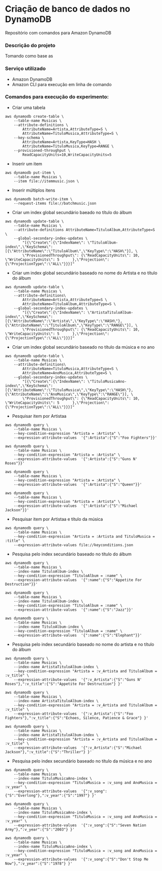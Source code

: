 # Criação de banco de dados no DynamoDB
Repositório com comandos para  Amazon DynamoDB

### Descrição do projeto

Tomando como base as     

### Serviço utilizado
  - Amazon DynamoDB
  - Amazon CLI para execução em linha de comando

### Comandos para execução do experimento:


- Criar uma tabela

```
aws dynamodb create-table \
    --table-name Musicas \
    --attribute-definitions \
        AttributeName=Artista,AttributeType=S \
        AttributeName=TituloMusica,AttributeType=S \
    --key-schema \
        AttributeName=Artista,KeyType=HASH \
        AttributeName=TituloMusica,KeyType=RANGE \
    --provisioned-throughput \
        ReadCapacityUnits=10,WriteCapacityUnits=5
```

- Inserir um item

```
aws dynamodb put-item \
    --table-name Musicas \
    --item file://itemmusic.json \
```

- Inserir múltiplos itens

```
aws dynamodb batch-write-item \
    --request-items file://batchmusic.json
```

- Criar um index global secundário baeado no título do álbum

```
aws dynamodb update-table \
    --table-name Musicas \
    --attribute-definitions AttributeName=TituloAlbum,AttributeType=S \
    --global-secondary-index-updates \
        "[{\"Create\":{\"IndexName\": \"TituloAlbum-index\",\"KeySchema\":[{\"AttributeName\":\"TituloAlbum\",\"KeyType\":\"HASH\"}], \
        \"ProvisionedThroughput\": {\"ReadCapacityUnits\": 10, \"WriteCapacityUnits\": 5      },\"Projection\":{\"ProjectionType\":\"ALL\"}}}]"
```

- Criar um index global secundário baseado no nome do Artista e no título do álbum

```
aws dynamodb update-table \
    --table-name Musicas \
    --attribute-definitions\
        AttributeName=Artista,AttributeType=S \
        AttributeName=TituloAlbum,AttributeType=S \
    --global-secondary-index-updates \
        "[{\"Create\":{\"IndexName\": \"ArtistaTituloAlbum-index\",\"KeySchema\":[{\"AttributeName\":\"Artista\",\"KeyType\":\"HASH\"}, {\"AttributeName\":\"TituloAlbum\",\"KeyType\":\"RANGE\"}], \
        \"ProvisionedThroughput\": {\"ReadCapacityUnits\": 10, \"WriteCapacityUnits\": 5      },\"Projection\":{\"ProjectionType\":\"ALL\"}}}]"
```

- Criar um index global secundário baseado no título da música e no ano

```
aws dynamodb update-table \
    --table-name Musicas \
    --attribute-definitions\
        AttributeName=TituloMusica,AttributeType=S \
        AttributeName=AnoMusica,AttributeType=S \
    --global-secondary-index-updates \
        "[{\"Create\":{\"IndexName\": \"TituloMusicaAno-index\",\"KeySchema\":[{\"AttributeName\":\"TituloMusica\",\"KeyType\":\"HASH\"}, {\"AttributeName\":\"AnoMusica\",\"KeyType\":\"RANGE\"}], \
        \"ProvisionedThroughput\": {\"ReadCapacityUnits\": 10, \"WriteCapacityUnits\": 5      },\"Projection\":{\"ProjectionType\":\"ALL\"}}}]"
```

- Pesquisar item por Artistaa

```
aws dynamodb query \
    --table-name Musicas \
    --key-condition-expression "Artista = :Artista" \
    --expression-attribute-values  '{":Artista":{"S":"Foo Fighters"}}'
```

``` 
aws dynamodb query \
    --table-name Musicas \
    --key-condition-expression "Artista = :Artista" \
    --expression-attribute-values  '{":Artista":{"S":"Guns N' Roses"}}'
```

``` 
aws dynamodb query \
    --table-name Musicas \
    --key-condition-expression "Artista = :Artista" \
    --expression-attribute-values  '{":Artista":{"S":"Queen"}}'
```

``` 
aws dynamodb query \
    --table-name Musicas \
    --key-condition-expression "Artista = :Artista" \
    --expression-attribute-values  '{":Artista":{"S":"Michael Jackson"}}'     
```

- Pesquisar item por Artistaa e título da música

```
aws dynamodb query \
    --table-name Musicas \
    --key-condition-expression "Artista = :Artista and TituloMusica = :title" \
    --expression-attribute-values file://keyconditions.json
```

- Pesquisa pelo index secundário baseado no título do álbum

```
aws dynamodb query \
    --table-name Musicas \
    --index-name TituloAlbum-index \
    --key-condition-expression "TituloAlbum = :name" \
    --expression-attribute-values  '{":name":{"S":"Appetite For Destruction"}}'
```

```
aws dynamodb query \
    --table-name Musicas \
    --index-name TituloAlbum-index \
    --key-condition-expression "TituloAlbum = :name" \
    --expression-attribute-values  '{":name":{"S":"Jazz"}}'
```

```
aws dynamodb query \
    --table-name Musicas \
    --index-name TituloAlbum-index \
    --key-condition-expression "TituloAlbum = :name" \
    --expression-attribute-values  '{":name":{"S":"Elephant"}}'
```

- Pesquisa pelo index secundário baseado no nome do artista e no título do álbum

```
aws dynamodb query \
    --table-name Musicas \
    --index-name ArtistaTituloAlbum-index \
    --key-condition-expression "Artista = :v_Artista and TituloAlbum = :v_title" \
    --expression-attribute-values  '{":v_Artista":{"S":"Guns N' Roses"},":v_title":{"S":"Appetite For Destruction"} }'
```

```
aws dynamodb query \
    --table-name Musicas \
    --index-name ArtistaTituloAlbum-index \
    --key-condition-expression "Artista = :v_Artista and TituloAlbum = :v_title" \
    --expression-attribute-values  '{":v_Artista":{"S":"Foo Fighters"},":v_title":{"S":"Echoes, Silence, Patience & Grace"} }'
```

```
aws dynamodb query \
    --table-name Musicas \
    --index-name ArtistaTituloAlbum-index \
    --key-condition-expression "Artista = :v_Artista and TituloAlbum = :v_title" \
    --expression-attribute-values  '{":v_Artista":{"S":"Michael Jackson"},":v_title":{"S":"Thriller"} }'
```

- Pesquisa pelo index secundário baseado no título da música e no ano

```
aws dynamodb query \
    --table-name Musicas \
    --index-name TituloMusicaAno-index \
    --key-condition-expression "TituloMusica = :v_song and AnoMusica = :v_year" \
    --expression-attribute-values  '{":v_song":{"S":"Everlong"},":v_year":{"S":"1997"} }'
```

```
aws dynamodb query \
    --table-name Musicas \
    --index-name TituloMusicaAno-index \
    --key-condition-expression "TituloMusica = :v_song and AnoMusica = :v_year" \
    --expression-attribute-values  '{":v_song":{"S":"Seven Nation Army"},":v_year":{"S":"2003"} }'
```

```
aws dynamodb query \
    --table-name Musicas \
    --index-name TituloMusicaAno-index \
    --key-condition-expression "TituloMusica = :v_song and AnoMusica = :v_year" \
    --expression-attribute-values  '{":v_song":{"S":"Don't Stop Me Now"},":v_year":{"S":"1978"} }'
```
